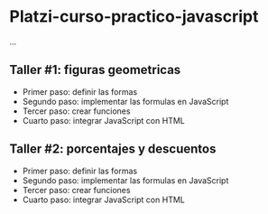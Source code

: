 # Platzi-curso-practico-javascript

...

## Taller #1: figuras geometricas

- Primer paso: definir las formas
- Segundo paso: implementar las formulas en JavaScript
- Tercer paso: crear funciones
- Cuarto paso: integrar JavaScript con HTML

## Taller #2: porcentajes y descuentos

- Primer paso: definir las formas
- Segundo paso: implementar las formulas en JavaScript
- Tercer paso: crear funciones
- Cuarto paso: integrar JavaScript con HTML 